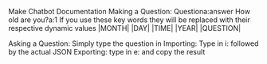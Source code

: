 
Make Chatbot Documentation 
Making a Question:
	Questiona:answer
	How old are you?a:1
	If you use these key words they will be replaced with their respective dynamic values
	|MONTH|
	|DAY|
	|TIME|
	|YEAR|
	|QUESTION|

Asking a Question:
Simply type the question in
Importing:
Type in i: followed by the actual JSON
Exporting:
type in e: and copy the result

